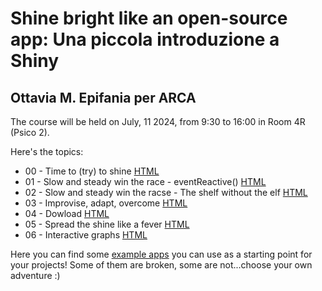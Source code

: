 # Shine bright like an open-source app: Una piccola introduzione a Shiny
## Ottavia M. Epifania per ARCA

The course will be held on July, 11 2024, from 9:30 to 16:00 in Room 4R (Psico 2). 

Here's the topics:

- 00 - Time to (try) to shine [HTML](slides/shiny.html)
- 01 - Slow and steady win the race - eventReactive() [HTML](slides/eventReactive.html)
- 02 - Slow and steady win the racse - The shelf without the elf [HTML](slides/shelf.html)
- 03 - Improvise, adapt, overcome [HTML](slides/ownData.html)
- 04 - Dowload [HTML](slides/download.html)
- 05 - Spread the shine like a fever [HTML](slides/deploy.html)
- 06 - Interactive graphs [HTML](slides/interactive-graphs.html)

Here you can find some [example apps]([appExamples](https://github.com/psicostat/shine-bright/tree/main/appExamples)) you can use as a starting point for your projects! Some of them are broken, some are not...choose your own adventure :)
